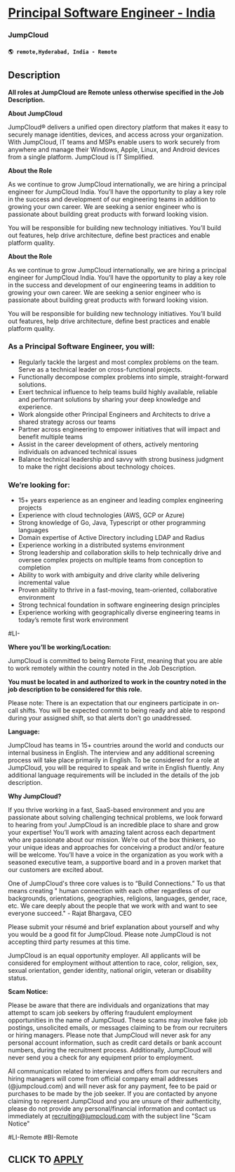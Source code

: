 # [Principal Software Engineer - India](https://www.remotewlb.com/apply/principal-software-engineer-india-116129)  
### JumpCloud  
#### `🌎 remote,Hyderabad, India - Remote`  

## Description

 **All roles at JumpCloud are Remote unless otherwise specified in the Job Description.**

  

 **About JumpCloud**

JumpCloud® delivers a unified open directory platform that makes it easy to securely manage identities, devices, and access across your organization. With JumpCloud, IT teams and MSPs enable users to work securely from anywhere and manage their Windows, Apple, Linux, and Android devices from a single platform. JumpCloud is IT Simplified.

  

  

 **About the Role**

As we continue to grow JumpCloud internationally, we are hiring a principal engineer for JumpCloud India. You’ll have the opportunity to play a key role in the success and development of our engineering teams in addition to growing your own career. We are seeking a senior engineer who is passionate about building great products with forward looking vision.

  

You will be responsible for building new technology initiatives. You’ll build out features, help drive architecture, define best practices and enable platform quality.

  

  

 **About the Role**

As we continue to grow JumpCloud internationally, we are hiring a principal engineer for JumpCloud India. You’ll have the opportunity to play a key role in the success and development of our engineering teams in addition to growing your own career. We are seeking a senior engineer who is passionate about building great products with forward looking vision.

  

You will be responsible for building new technology initiatives. You’ll build out features, help drive architecture, define best practices and enable platform quality.

  

  

### As a Principal Software Engineer, you will:

* Regularly tackle the largest and most complex problems on the team. Serve as a technical leader on cross-functional projects.
* Functionally decompose complex problems into simple, straight-forward solutions.
* Exert technical influence to help teams build highly available, reliable and performant solutions by sharing your deep knowledge and experience.
* Work alongside other Principal Engineers and Architects to drive a shared strategy across our teams
* Partner across engineering to empower initiatives that will impact and benefit multiple teams
* Assist in the career development of others, actively mentoring individuals on advanced technical issues
* Balance technical leadership and savvy with strong business judgment to make the right decisions about technology choices.

  

### We’re looking for:

* 15+ years experience as an engineer and leading complex engineering projects
* Experience with cloud technologies (AWS, GCP or Azure)
* Strong knowledge of Go, Java, Typescript or other programming languages
* Domain expertise of Active Directory including LDAP and Radius
* Experience working in a distributed systems environment
* Strong leadership and collaboration skills to help technically drive and oversee complex projects on multiple teams from conception to completion
* Ability to work with ambiguity and drive clarity while delivering incremental value
* Proven ability to thrive in a fast-moving, team-oriented, collaborative environment
* Strong technical foundation in software engineering design principles
* Experience working with geographically diverse engineering teams in today’s remote first work environment

  

#LI-

  

 **Where you’ll be working/Location:**

JumpCloud is committed to being Remote First, meaning that you are able to work remotely within the country noted in the Job Description.

  

 **You must be located in and authorized to work in the country noted in the job description to be considered for this role.**

  

Please note: There is an expectation that our engineers participate in on-call shifts. You will be expected commit to being ready and able to respond during your assigned shift, so that alerts don't go unaddressed.

  

 **Language:**

JumpCloud has teams in 15+ countries around the world and conducts our internal business in English. The interview and any additional screening process will take place primarily in English. To be considered for a role at JumpCloud, you will be required to speak and write in English fluently. Any additional language requirements will be included in the details of the job description.

  

 **Why JumpCloud?**

If you thrive working in a fast, SaaS-based environment and you are passionate about solving challenging technical problems, we look forward to hearing from you! JumpCloud is an incredible place to share and grow your expertise! You’ll work with amazing talent across each department who are passionate about our mission. We’re out of the box thinkers, so your unique ideas and approaches for conceiving a product and/or feature will be welcome. You’ll have a voice in the organization as you work with a seasoned executive team, a supportive board and in a proven market that our customers are excited about.

One of JumpCloud's three core values is to “Build Connections.” To us that means creating " human connection with each other regardless of our backgrounds, orientations, geographies, religions, languages, gender, race, etc. We care deeply about the people that we work with and want to see everyone succeed." - Rajat Bhargava, CEO

Please submit your résumé and brief explanation about yourself and why you would be a good fit for JumpCloud. Please note JumpCloud is not accepting third party resumes at this time.

JumpCloud is an equal opportunity employer. All applicants will be considered for employment without attention to race, color, religion, sex, sexual orientation, gender identity, national origin, veteran or disability status.

  

 **Scam Notice:**

Please be aware that there are individuals and organizations that may attempt to scam job seekers by offering fraudulent employment opportunities in the name of JumpCloud. These scams may involve fake job postings, unsolicited emails, or messages claiming to be from our recruiters or hiring managers. Please note that JumpCloud will never ask for any personal account information, such as credit card details or bank account numbers, during the recruitment process. Additionally, JumpCloud will never send you a check for any equipment prior to employment.

  

All communication related to interviews and offers from our recruiters and hiring managers will come from official company email addresses (@jumpcloud.com) and will never ask for any payment, fee to be paid or purchases to be made by the job seeker. If you are contacted by anyone claiming to represent JumpCloud and you are unsure of their authenticity, please do not provide any personal/financial information and contact us immediately at recruiting@jumpcloud.com with the subject line "Scam Notice"

#LI-Remote #BI-Remote

  
## CLICK TO [APPLY](https://www.remotewlb.com/apply/principal-software-engineer-india-116129)


